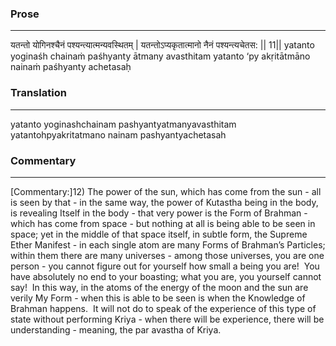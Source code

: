 ### Prose 
 --- 
यतन्तो योगिनश्चैनं पश्यन्त्यात्मन्यवस्थितम् |
यतन्तोऽप्यकृतात्मानो नैनं पश्यन्त्यचेतस: || 11||
yatanto yoginaśh chainaṁ paśhyanty ātmany avasthitam
yatanto ‘py akṛitātmāno nainaṁ paśhyanty achetasaḥ

### Translation 
 --- 
yatanto yoginashchainam pashyantyatmanyavasthitam yatantohpyakritatmano nainam pashyantyachetasah

### Commentary 
 --- 
[Commentary:]12) The power of the sun, which has come from the sun - all is seen by that - in the same way, the power of Kutastha being in the body, is revealing Itself in the body - that very power is the Form of Brahman - which has come from space - but nothing at all is being able to be seen in space; yet in the middle of that space itself, in subtle form, the Supreme Ether Manifest - in each single atom are many Forms of Brahman’s Particles; within them there are many universes - among those universes, you are one person - you cannot figure out for yourself how small a being you are!  You have absolutely no end to your boasting; what you are, you yourself cannot say!  In this way, in the atoms of the energy of the moon and the sun are verily My Form - when this is able to be seen is when the Knowledge of Brahman happens.  It will not do to speak of the experience of this type of state without performing Kriya - when there will be experience, there will be understanding - meaning, the par avastha of Kriya.